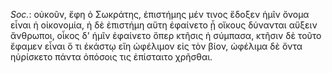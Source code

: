 

*Soc.*: οὐκοῦν, ἔφη ὁ Σωκράτης, ἐπιστήμης μέν τινος ἔδοξεν ἡμῖν ὄνομα εἶναι ἡ οἰκονομία, ἡ δὲ ἐπιστήμη αὕτη ἐφαίνετο ᾗ οἴκους δύνανται αὔξειν ἄνθρωποι, οἶκος δ' ἡμῖν ἐφαίνετο ὅπερ κτῆσις ἡ σύμπασα, κτῆσιν δὲ τοῦτο ἔφαμεν εἶναι ὅ τι ἑκάστῳ εἴη ὠφέλιμον εἰς τὸν βίον, ὠφέλιμα δὲ ὄντα ηὑρίσκετο πάντα ὁπόσοις τις ἐπίσταιτο χρῆσθαι.